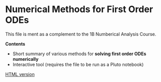 # Numerical Methods for First Order ODEs

This file is ment as a complement to the 1B Numberical Analysis Course.

**Contents**
- Short summary of various methods for **solving first order ODEs numerically**
- Interactive tool (requires the file to be run as a Pluto notebook)

[HTML version](https://sje30.github.io/catam-julia/1b/Solving%20ODEs%20Numerically/ode.html)
